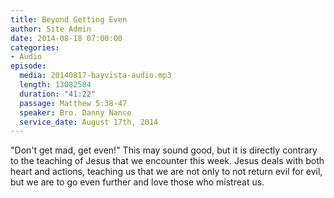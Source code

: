 ```yaml
---
title: Beyond Getting Even
author: Site Admin
date: 2014-08-18 07:00:00
categories:
- Audio
episode:
  media: 20140817-bayvista-audio.mp3
  length: 13082584
  duration: "41:22"
  passage: Matthew 5:38-47
  speaker: Bro. Danny Nance
  service_date: August 17th, 2014
---
```

"Don't get mad, get even!" This may sound good, but it is directly contrary to the teaching of Jesus that we encounter this week. Jesus deals with both heart and actions, teaching us that we are not only to not return evil for evil, but we are to go even further and love those who mistreat us.